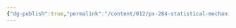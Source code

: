 ```yaml
---
{"dg-publish":true,"permalink":"/content/012/px-284-statistical-mechanics/px-284-b-0-electromagnetic-theory-and-optics/","pinned":true,"noteIcon":"2","created":"2024-12-03T17:20:16.143+00:00","updated":"2024-12-17T00:11:45.812+00:00"}
---
```


